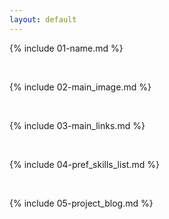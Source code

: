 ```yaml
---
layout: default
---
```


{% include 01-name.md %}

<br>

{% include 02-main_image.md %}

<br>

{% include 03-main_links.md %}

<br>

{% include 04-pref_skills_list.md %}

<br>

{% include 05-project_blog.md %}

<br>
